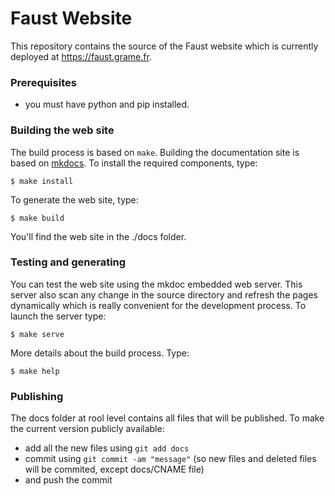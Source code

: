 # Faust Website

This repository contains the source of the Faust website which is currently deployed at <https://faust.grame.fr>.

### Prerequisites
- you must have python and pip installed.

### Building the web site

The build process is based on `make`. Building the documentation site is based on [mkdocs](https://www.mkdocs.org/).
To install the required components, type:
~~~~~~~~~~~~~~~~
$ make install
~~~~~~~~~~~~~~~~

To generate the web site, type:
~~~~~~~~~~~~~~~~
$ make build
~~~~~~~~~~~~~~~~
You'll find the web site in the ./docs folder.

### Testing and generating

You can test the web site using the mkdoc embedded web server. This server also scan any change in the source directory and refresh the pages dynamically which is really convenient for the development process. To launch the server type:
~~~~~~~~~~~~~~~~
$ make serve
~~~~~~~~~~~~~~~~

More details about the build process. Type:
~~~~~~~~~~~~~~~~
$ make help
~~~~~~~~~~~~~~~~


### Publishing 

The docs folder at rool level contains all files that will be published. To make the current version publicly available:
- add all the new files using `git add docs`
- commit using `git commit -am "message"` (so new files and deleted files will be commited, except docs/CNAME file) 
- and push the commit

